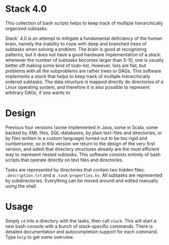 # Stack 4.0

This collection of bash scripts helps to keep track of multiple 
hierarchically organized subtasks.

Stack` 4.0  is an attempt to mitigate a fundamental deficiency of
the human brain, namely the inability to cope with deep and branched 
trees of subtasks when solving a problem. The brain is good at 
recognizing patterns, but it does not have a good hardware 
implementation of a *stack*: whenever the number of subtasks becomes
larger than 5-10, one is usually better off making some kind of
todo-list. However, lists are flat, but problems with all the 
subproblems are rather trees or DAGs. This software implements 
a *stack* that helps to keep track of multiple hierarchically 
ordered subtasks. The data structure is mapped directly do 
directories of a Linux operating system, and therefore it is also
possible to represent arbitrary DAGs, if one wants to.

# Design

Previous four versions (some implemented in Java, some in Scala, some backed 
by XML files, SQL-databases, by plain text-files and directories, 
or by files written in a custom language) turned out to be too rigid and cumbersome, 
so in this version we return to the design of the very first version, 
and admit that directory structures already are the most efficient way to represent
nested subtasks. This software consists entirely of bash scripts that 
operate directly on text files and directories.

Tasks are represented by directories that contain two hidden files: 
`.description.txt` and a
`.task-properties.kv`. 
All subtasks are represented by subdirectories. 
Everything can be moved around and edited manually using the shell.

# Usage
Simply `cd` into a directory with the tasks, then call `stack`. This will start a new
bash console with a bunch of stack-specific commands. 
There is detailed documentation and autocompletion support for each command. 
Type `help` to get some overview.

